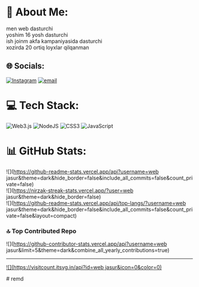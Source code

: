 # 💫 About Me:
men web dasturchi <br>yoshim 16 yosh dasturchi<br>ish joinm akfa kampaniyasida dasturchi<br>xozirda 20 ortiq loyxlar qilqanman


## 🌐 Socials:
[![Instagram](https://img.shields.io/badge/Instagram-%23E4405F.svg?logo=Instagram&logoColor=white)](https://instagram.com/https://www.instagram.com/web_jasur) [![email](https://img.shields.io/badge/Email-D14836?logo=gmail&logoColor=white)](mailto:jasurbeksaydullajonov@gmail.com) 

# 💻 Tech Stack:
![Web3.js](https://img.shields.io/badge/web3.js-F16822?style=for-the-badge&logo=web3.js&logoColor=white) ![NodeJS](https://img.shields.io/badge/node.js-6DA55F?style=for-the-badge&logo=node.js&logoColor=white) ![CSS3](https://img.shields.io/badge/css3-%231572B6.svg?style=for-the-badge&logo=css3&logoColor=white) ![JavaScript](https://img.shields.io/badge/javascript-%23323330.svg?style=for-the-badge&logo=javascript&logoColor=%23F7DF1E)
# 📊 GitHub Stats:
![](https://github-readme-stats.vercel.app/api?username=web jasur&theme=dark&hide_border=false&include_all_commits=false&count_private=false)<br/>
![](https://nirzak-streak-stats.vercel.app/?user=web jasur&theme=dark&hide_border=false)<br/>
![](https://github-readme-stats.vercel.app/api/top-langs/?username=web jasur&theme=dark&hide_border=false&include_all_commits=false&count_private=false&layout=compact)

### 🔝 Top Contributed Repo
![](https://github-contributor-stats.vercel.app/api?username=web jasur&limit=5&theme=dark&combine_all_yearly_contributions=true)

---
[![](https://visitcount.itsvg.in/api?id=web jasur&icon=0&color=0)](https://visitcount.itsvg.in)

<!-- Proudly created with GPRM ( https://gprm.itsvg.in ) --># remd
